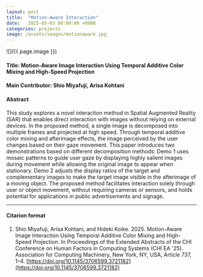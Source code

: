 ```yaml
---
layout: post
title:  "Motion-Aware Interaction"
date:   2025-05-03 00:00:00 +0900
categories: projects
image: /assets/images/motionaware.jpg
---
```


![]({{ page.image }})
<!-- ![](/assets/images/motionaware.jpg) -->

#### Title: Motion-Aware Image Interaction Using Temporal Additive Color Mixing and High-Speed Projection

#### Main Contributor: Shio Miyafuji, Arisa Kohtani

#### Abstract
This study explores a novel interaction method in Spatial Augmented Reality (SAR) that enables direct interaction with images without relying on external devices. In the proposed method, a single image is decomposed into multiple frames and projected at high speed. Through temporal additive color mixing and afterimage effects, the image perceived by the user changes based on their gaze movement. This paper introduces two demonstrations based on different decomposition methods: Demo 1 uses mosaic patterns to guide user gaze by displaying highly salient images during movement while allowing the original image to appear when stationary. Demo 2 adjusts the display ratios of the target and complementary images to make the target image visible in the afterimage of a moving object. The proposed method facilitates interaction solely through user or object movement, without requiring cameras or sensors, and holds potential for applications in public advertisements and signage.

***

#### Citarion format
1. Shio Miyafuji, Arisa Kohtani, and Hideki Koike. 2025. Motion-Aware Image Interaction Using Temporal Additive Color Mixing and High-Speed Projection. In Proceedings of the Extended Abstracts of the CHI Conference on Human Factors in Computing Systems (CHI EA '25). Association for Computing Machinery, New York, NY, USA, Article 737, 1–4. [https://doi.org/10.1145/3706599.3721182](https://doi.org/10.1145/3706599.3721182)


